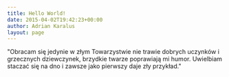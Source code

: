 ```yaml
---
title: Hello World!
date: 2015-04-02T19:42:23+00:00
author: Adrian Karalus
layout: page
---
```

"Obracam się jedynie w złym Towarzystwie nie trawie dobrych uczynków i grzecznych dziewczynek, brzydkie twarze poprawiają mi humor. Uwielbiam staczać się na dno i zawsze jako pierwszy daje zły przykład."